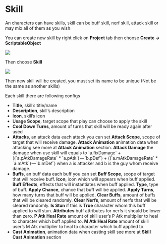 # Skill

An characters can have skills, skill can be buff skill, nerf skill, attack skill or may mix all of them as you wish

You can create new skill by right click on **Project** tab then choose **Create -> ScriptableObject**

![](../images/0038i-xRqXcgPIPD7.png)

Then choose **Skill**

![](../images/0cUu7emT4JMc_S_lA.png)

Then new skill will be created, you must set its name to be unique (Not be the same as another skills)

Each skill there are following configs

*   **Title**, skill’s title/name
*   **Description**, skill’s description
*   **Icon**, skill’s icon
*   **Usage Scope**, target scope that play can choose to apply the skill
*   **Cool Down Turns**, amount of turns that skill will be ready again after used
*   **Attacks**, an attack data each attack you can set **Attack Scope**, scope of target that will receive damage. **Attack Animation** animation data when attacking see more at **Attack Animation** section. **Attack Damage** the damage when use skill will equals to \`a.fixDamage\` + ((\`a.pAtkDamageRate\` \* \`a.pAtk\`) — \`b.pDef\`) + ((\`a.mAtkDamageRate\` \* \`a.mAtk\`) — \`b.mDef\`) when a is attacker and b is the guy whom receive damage.
*   **Buffs**, an buff data each buff you can set **Buff Scope**, scope of target that will receive buff. **Icon**, icon which will appears when buff applied. **Buff Effects**, effects that will instantiates when buff applied. **Type**, type of buff. **Apply Chance**, chance that buff will be applied. **Apply Turns**, how many turns that buff will be applied. **Clear Buffs**, amount of buffs that will be cleared randomly. **Clear Nerfs**, amount of nerfs that will be cleared randomly. **Is Stun** if this is **True** character whom this buff applied to will stun. **Attributes** buff attributes for nerfs it should be lower than zero. **P Atk Heal Rate** amount of skill user’s P Atk multiplier to heal to character which buff applied to. **M Atk Heal Rate** amount of skill user’s M Atk multiplier to heal to character which buff applied to.
*   **Cast Animation**, animation data when casting skill see more at **Skill Cast Animation** section